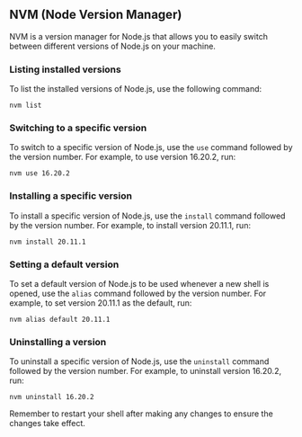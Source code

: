 
## NVM (Node Version Manager)

NVM is a version manager for Node.js that allows you to easily switch between different versions of Node.js on your machine.

### Listing installed versions

To list the installed versions of Node.js, use the following command:

```
nvm list
```

### Switching to a specific version

To switch to a specific version of Node.js, use the `use` command followed by the version number. For example, to use version 16.20.2, run:

```
nvm use 16.20.2
```

### Installing a specific version

To install a specific version of Node.js, use the `install` command followed by the version number. For example, to install version 20.11.1, run:

```
nvm install 20.11.1
```

### Setting a default version

To set a default version of Node.js to be used whenever a new shell is opened, use the `alias` command followed by the version number. For example, to set version 20.11.1 as the default, run:

```
nvm alias default 20.11.1
```

### Uninstalling a version

To uninstall a specific version of Node.js, use the `uninstall` command followed by the version number. For example, to uninstall version 16.20.2, run:

```
nvm uninstall 16.20.2
```

Remember to restart your shell after making any changes to ensure the changes take effect.
